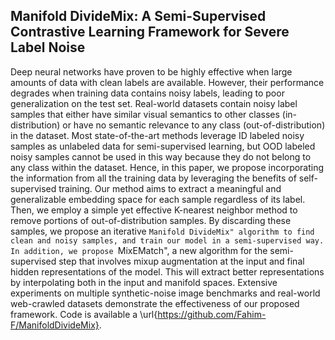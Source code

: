 ## Manifold DivideMix: A Semi-Supervised Contrastive Learning Framework for Severe Label Noise

Deep neural networks have proven to be highly effective when large amounts of data with clean labels are available. However, their performance degrades when training data contains noisy labels, leading to poor generalization on the test set. Real-world datasets contain noisy label samples that either have similar visual semantics to other classes (in-distribution) or have no semantic relevance to any class (out-of-distribution) in the dataset. Most state-of-the-art methods leverage ID labeled noisy samples as unlabeled data for semi-supervised learning, but OOD labeled noisy samples cannot be used in this way because they do not belong to any class within the dataset. Hence, in this paper, we propose incorporating the information from all the training data by leveraging the benefits of self-supervised training. Our method aims to extract a meaningful and generalizable embedding space for each sample regardless of its label. Then, we employ a simple yet effective K-nearest neighbor method to remove portions of out-of-distribution samples. By discarding these samples, we propose an iterative ``Manifold DivideMix" algorithm to find clean and noisy samples, and train our model in a semi-supervised way. In addition, we propose ``MixEMatch", a new algorithm for the semi-supervised step that involves mixup augmentation at the input and final hidden representations of the model. This will extract better representations by interpolating both in the input and manifold spaces. 
Extensive experiments on multiple synthetic-noise image benchmarks and real-world web-crawled datasets demonstrate the effectiveness of our proposed framework. Code is available a \url{https://github.com/Fahim-F/ManifoldDivideMix}.

